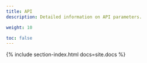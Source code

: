 ```yaml
---
title: API
description: Detailed information on API parameters.

weight: 10

toc: false
---
```


{% include section-index.html docs=site.docs %}
